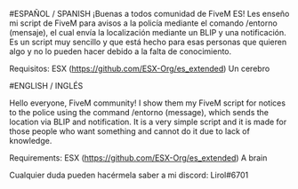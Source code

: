 #ESPAÑOL / SPANISH
¡Buenas a todos comunidad de FiveM ES!
Les enseño mi script de FiveM para avisos a la policía mediante el comando /entorno (mensaje), el cual envía la localización mediante un BLIP y una notificación.
Es un script muy sencillo y que está hecho para esas personas que quieren algo y no lo pueden hacer debido a la falta de conocimiento.

Requisitos:
ESX (https://github.com/ESX-Org/es_extended)
Un cerebro

#ENGLISH / INGLÉS

Hello everyone, FiveM community!
I show them my FiveM script for notices to the police using the command /entorno (message), which sends the location via BLIP and notification.
It is a very simple script and it is made for those people who want something and cannot do it due to lack of knowledge.

Requirements:
ESX (https://github.com/ESX-Org/es_extended)
A brain

Cualquier duda pueden hacérmela saber a mi discord: Lirol#6701
